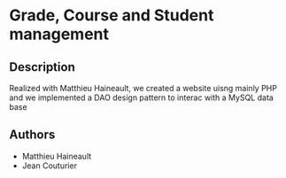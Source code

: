 # Grade, Course and Student management

## Description
Realized with Matthieu Haineault, we created a website uisng mainly PHP and we implemented a DAO design pattern to interac with a MySQL data base

## Authors
 - Matthieu Haineault
 - Jean Couturier
